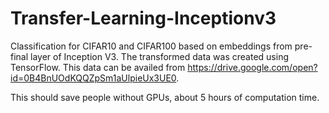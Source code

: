 # Transfer-Learning-Inceptionv3
Classification for CIFAR10 and CIFAR100 based on embeddings from pre-final layer of Inception V3. The transformed data was created using TensorFlow. This data can be availed from https://drive.google.com/open?id=0B4BnUOdKQQZpSm1aUlpieUx3UE0. 

This should save people without GPUs, about 5 hours of computation time.
